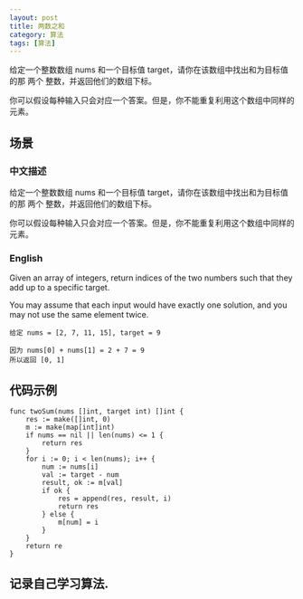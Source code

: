```yaml
---
layout: post
title: 两数之和
category: 算法
tags: [算法]
---
```

给定一个整数数组 nums 和一个目标值 target，请你在该数组中找出和为目标值的那 两个 整数，并返回他们的数组下标。

你可以假设每种输入只会对应一个答案。但是，你不能重复利用这个数组中同样的元素。

## 场景 

### 中文描述

给定一个整数数组 nums 和一个目标值 target，请你在该数组中找出和为目标值的那 两个 整数，并返回他们的数组下标。

你可以假设每种输入只会对应一个答案。但是，你不能重复利用这个数组中同样的元素。

### English

Given an array of integers, return indices of the two numbers such that they add up to a specific target.

You may assume that each input would have exactly one solution, and you may not use the same element twice.

```
给定 nums = [2, 7, 11, 15], target = 9

因为 nums[0] + nums[1] = 2 + 7 = 9
所以返回 [0, 1]
```
## 代码示例

```golang
func twoSum(nums []int, target int) []int {
    res := make([]int, 0)
	m := make(map[int]int)
	if nums == nil || len(nums) <= 1 {
		return res
	}
	for i := 0; i < len(nums); i++ {
		num := nums[i]
		val := target - num
		result, ok := m[val]
		if ok {
			res = append(res, result, i)
			return res
		} else {
			m[num] = i
		}
	}
	return re    
}
```
## 记录自己学习算法.